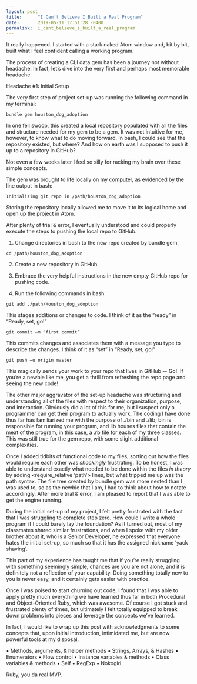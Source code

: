 ```yaml
---
layout: post
title:      "I Can't Believe I Built a Real Program"
date:       2019-05-11 17:51:28 -0400
permalink:  i_cant_believe_i_built_a_real_program
---
```



It really happened. I started with a stark naked Atom window and, bit by bit, built what I feel confident calling a working program. 

The process of creating a CLI data gem has been a journey not without headache. In fact, let’s dive into the very first and perhaps most memorable headache.

Headache #1: Initial Setup

The very first step of project set-up was running the following command in my terminal:

```
bundle gem houston_dog_adoption
```

In one fell swoop, this created a local repository populated with all the files and structure needed for my gem to be a gem. It was not intuitive for me, however, to know what to do moving forward. In bash, I could see that the repository existed, but where? And how on earth was I supposed to push it up to a repository in GitHub?

Not even a few weeks later I feel so silly for racking my brain over these simple concepts. 

The gem was brought to life locally on my computer, as evidenced by the line output in bash:

```
Initializing git repo in /path/houston_dog_adoption
```

Storing the repository locally allowed me to move it to its logical home and open up the project in Atom.

After plenty of trial & error, I eventually understood and could properly execute the steps to pushing the local repo to GitHub.

1.  Change directories in bash to the new repo created by bundle gem.
```
cd /path/houston_dog_adoption
```

2. Create a new repository in GitHub.

3. Embrace the very helpful instructions in the new empty GitHub repo for pushing code.

4. Run the following commands in bash:
```
git add ./path/Houston_dog_adoption
```
This stages additions or changes to code. I think of it as the “ready” in “Ready, set, go!”

```
git commit –m “first commit”
```
This commits changes and associates them with a message you type to describe the changes. I think of it as “set” in “Ready, set, go!”

```
git push –u origin master
```
This magically sends your work to your repo that lives in GitHub -- Go!. If you’re a newbie like me, you get a thrill from refreshing the repo page and seeing the new code!

The other major aggravator of the set-up headache was structuring and understanding all of the files with respect to their organization, purpose, and interaction. Obviously <bundle gem> did a lot of this for me, but I suspect only a programmer can get their program to actually work. The coding I have done thus far has familiarized me with the purpose of ./bin and ./lib; bin is responsible for running your program, and lib houses files that contain the meat of the program, in this case, a .rb file for each of my three classes. This was still true for the gem repo, with some slight additional complexities.

Once I added tidbits of functional code to my files, sorting out how the files would require each other was *shockingly* frustrating. To be honest, I was able to understand exactly what needed to be done within the files *in theory* by adding <require_relative ‘path’> lines, but what tripped me up was the path syntax. The file tree created by bundle gem was more nested than I was used to, so as the newbie that I am, I had to think about how to notate accordingly. After more trial & error, I am pleased to report that I was able to get the engine running.

During the initial set-up of my project, I felt pretty frustrated with the fact that I was struggling to complete step zero. How could I write a whole program if I could barely lay the foundation? As it turned out, most of my classmates shared similar frustrations, and when I spoke with my older brother about it, who is a Senior Developer, he expressed that everyone hates the initial set-up, so much so that it has the assigned nickname ‘yack shaving’. 

This part of my experience has taught me that if you’re really struggling with something seemingly simple, chances are you are not alone, and it is definitely not a reflection of your capability. Doing something totally new to you is never easy, and it certainly gets easier with practice.

Once I was poised to start churning out code, I found that I was able to apply pretty much everything we have learned thus far in both Procedural and Object-Oriented Ruby, which was awesome. Of course I got stuck and frustrated plenty of times, but ultimately I felt totally equipped to break down problems into pieces and leverage the concepts we’ve learned. 

In fact, I would like to wrap up this post with acknowledgments to some concepts that, upon initial introduction, intimidated me, but are now powerful tools at my disposal.

•	Methods, arguments, & helper methods
•	Strings, Arrays, & Hashes
•	Enumerators 
•	Flow control
•	Instance variables & methods
•	Class variables & methods
•	Self
•	RegExp
•	Nokogiri

Ruby, you da real MVP.

